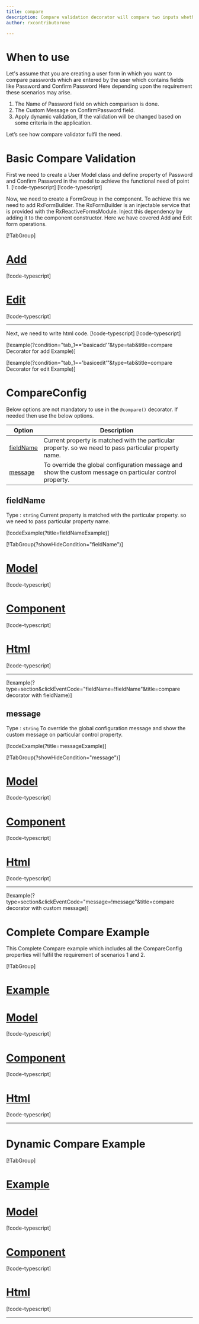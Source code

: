 ```yaml
---
title: compare 
description: Compare validation decorator will compare two inputs whether they are same or not.
author: rxcontributorone

---
```

# When to use
Let's assume that you are creating a user form in which you want to compare passwords which are entered by the user which contains fields like Password and Confirm Password Here depending upon the requirement these scenarios may arise.
1.	The Name of Password field on which comparison is done.
2.  The Custom Message on ConfirmPassword field.  
3.	Apply dynamic validation, If the validation will be changed based on some criteria in the application.

Let’s see how compare validator fulfil the need.

# Basic Compare Validation
First we need to create a User Model class and define property of Password and Confirm Password in the model to achieve the functional need of point 1.
[!code-typescript[](\assets\examples\compare\add\user.model.ts?condition="tab_1=='basicadd'"&type=section)]
[!code-typescript[](\assets\examples\compare\edit\user.model.ts?condition="tab_1=='basicedit'"&type=section)]

Now, we need to create a FormGroup in the component. To achieve this we need to add RxFormBuilder. The RxFormBuilder is an injectable service that is provided with the RxReactiveFormsModule. Inject this dependency by adding it to the component constructor.
Here we have covered Add and Edit form operations. 

[!TabGroup]
# [Add](#tab\basicadd)
[!code-typescript[](\assets\examples\compare\add\compare-add.component.ts)]
# [Edit](#tab\basicedit)
[!code-typescript[](\assets\examples\compare\edit\compare-edit.component.ts)]
***

Next, we need to write html code.
[!code-typescript[](\assets\examples\compare\add\compare-add.component.html?condition="tab_1=='basicadd'"&type=section)]
[!code-typescript[](\assets\examples\compare\edit\compare-edit.component.html?condition="tab_1=='basicedit'"&type=section)]

[!example(?condition="tab_1=='basicadd'"&type=tab&title=compare Decorator for add Example)]
<app-compare-add></app-compare-add>

[!example(?condition="tab_1=='basicedit'"&type=tab&title=compare Decorator for edit Example)]
<app-compare-edit></app-compare-edit>

# CompareConfig
Below options are not mandatory to use in the `@compare()` decorator. If needed then use the below options.

|Option | Description |
|--- | ---- |
|[fieldName](#fieldName) | Current property is matched with the particular property. so we need to pass particular property name. |
|[message](#message) | To override the global configuration message and show the custom message on particular control property. |

 
## fieldName 
Type :  `string` 
Current property is matched with the particular property. so we need to pass particular property name.

[!codeExample(?title=fieldNameExample)]

[!TabGroup(?showHideCondition="fieldName")]
# [Model](#tab\fieldNamemodel)
[!code-typescript[](\assets\examples\compare\fieldName\user.model.ts)]
# [Component](#tab\fieldNameComponent)
[!code-typescript[](\assets\examples\compare\fieldName\compare-field-name.component.ts)]
# [Html](#tab\fieldNameHtml)
[!code-typescript[](\assets\examples\compare\fieldName\compare-field-name.component.html)]
***

[!example(?type=section&clickEventCode="fieldName=!fieldName"&title=compare decorator with fieldName)]
<app-compare-fieldName></app-compare-fieldName>

## message
Type :  `string` 
To override the global configuration message and show the custom message on particular control property.

[!codeExample(?title=messageExample)]

[!TabGroup(?showHideCondition="message")]
# [Model](#tab\messageModel)
[!code-typescript[](\assets\examples\compare\message\user.model.ts)]
# [Component](#tab\messageComponent)
[!code-typescript[](\assets\examples\compare\message\compare-message.component.ts)]
# [Html](#tab\messageHtml)
[!code-typescript[](\assets\examples\compare\message\compare-message.component.html)]
***

[!example(?type=section&clickEventCode="message=!message"&title=compare decorator with custom message)]
<app-compare-message></app-compare-message>

# Complete Compare Example

This Complete Compare example which includes all the CompareConfig properties will fulfil the requirement of scenarios 1 and 2.

[!TabGroup]
# [Example](#tab\completeexample)
<app-compare-complete></app-compare-complete>
# [Model](#tab\completemodel)
[!code-typescript[](\assets\examples\compare\complete\user.model.ts)]
# [Component](#tab\completecomponent)
[!code-typescript[](\assets\examples\compare\complete\compare-complete.component.ts)]
# [Html](#tab\completehtml)
[!code-typescript[](\assets\examples\compare\complete\compare-complete.component.html)]
***

# Dynamic Compare Example
[!TabGroup]
# [Example](#tab\dynamicexample)
<app-compare-dynamic></app-compare-dynamic>
# [Model](#tab\dynamicmodel)
[!code-typescript[](\assets\examples\compare\dynamic\user.model.ts)]
# [Component](#tab\dynamiccomponent)
[!code-typescript[](\assets\examples\compare\dynamic\compare-dynamic.component.ts)]
# [Html](#tab\dynamichtml)
[!code-typescript[](\assets\examples\compare\dynamic\compare-dynamic.component.html)]
***